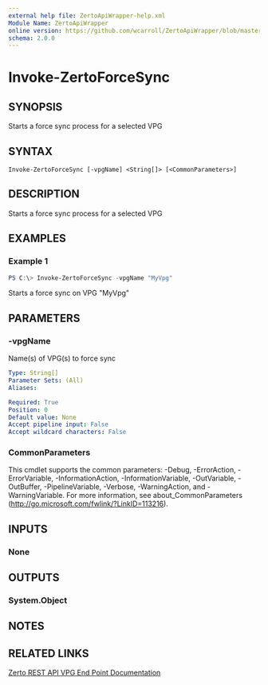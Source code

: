 ```yaml
---
external help file: ZertoApiWrapper-help.xml
Module Name: ZertoApiWrapper
online version: https://github.com/wcarroll/ZertoApiWrapper/blob/master/docs/Invoke-ZertoForceSync.md
schema: 2.0.0
---
```


# Invoke-ZertoForceSync

## SYNOPSIS
Starts a force sync process for a selected VPG

## SYNTAX

```
Invoke-ZertoForceSync [-vpgName] <String[]> [<CommonParameters>]
```

## DESCRIPTION
Starts a force sync process for a selected VPG

## EXAMPLES

### Example 1
```powershell
PS C:\> Invoke-ZertoForceSync -vpgName "MyVpg"
```

Starts a force sync on VPG "MyVpg"

## PARAMETERS

### -vpgName
Name(s) of VPG(s) to force sync

```yaml
Type: String[]
Parameter Sets: (All)
Aliases:

Required: True
Position: 0
Default value: None
Accept pipeline input: False
Accept wildcard characters: False
```

### CommonParameters
This cmdlet supports the common parameters: -Debug, -ErrorAction, -ErrorVariable, -InformationAction, -InformationVariable, -OutVariable, -OutBuffer, -PipelineVariable, -Verbose, -WarningAction, and -WarningVariable. For more information, see about_CommonParameters (http://go.microsoft.com/fwlink/?LinkID=113216).

## INPUTS

### None
## OUTPUTS

### System.Object
## NOTES

## RELATED LINKS

[Zerto REST API VPG End Point Documentation](http://s3.amazonaws.com/zertodownload_docs/Latest/Zerto%20Virtual%20Replication%20Zerto%20Virtual%20Manager%20%28ZVM%29%20-%20vSphere%20Online%20Help/RestfulAPIs/StatusAPIs.5.100.html#)
